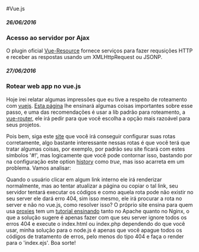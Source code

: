#Vue.js


##### 26/06/2016

### Acesso ao servidor por Ajax

O plugin oficial [Vue-Resource](https://github.com/vuejs/vue-resource) fornece serviços para fazer requsições HTTP e receber as respostas usando um XMLHttpRequest ou JSONP.

##### 27/06/2016

### Rotear web app no vue.js

Hoje irei relatar algumas impressões que eu tive a respeito de roteamento com [vuejs](vuejs.org). [Esta página](http://vuejs.org/guide/application.html#Routing) lhe ensinará algumas coisas importantes sobre esse passo, e uma das recomendações é usar a lib padrão para roteamento, a [vue-router](http://router.vuejs.org/en/index.html), ele irá pedir para que você escolha a opção mais razoável para seus projetos.

Pois bem, siga este [site](http://router.vuejs.org/en/index.html) que você irá conseguir configurar suas rotas corretamente, algo bastante interessante nessas rotas é que você terá que tratar algumas coisas, por exemplo, por padrão seu site ficará com estes símbolos '#!', mas logicamente que você pode contornar isso, bastando por na configuração este option [history](http://router.vuejs.org/en/options.html) como *true*, mas isso acarreta em um problema. Vamos analisar:

Quando o usuário clicar em algum link interno ele irá renderizar normalmente, mas ao tentar atualizar a página ou copiar o tal link, seu servidor tentará executar os códigos e como aquela rota pode não existir no seu server ele dará erro 404, sim isso mesmo, ele irá procurar a rota no server e não no vue.js, como resolver isso? O próprio site ensina para quem usa [proxies](http://readystate4.com/2012/05/17/nginx-and-apache-rewrite-to-support-html5-pushstate/) tem um [tutorial ensinando](http://readystate4.com/2012/05/17/nginx-and-apache-rewrite-to-support-html5-pushstate/) tanto no Apache quanto no Nginx, o que a solução sugere é apenas fazer com que seu server ignore todos os erros 404 e execute o index.html ou index.php dependendo do que você usar, minha solução para o node.js é apenas que você apague todos os códigos de tratamento de erros, pelo menos do tipo 404 e faça o render para o 'index.ejs'. Boa sorte!


